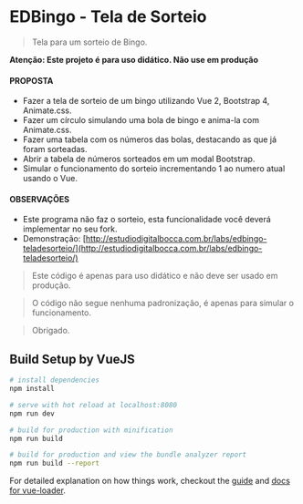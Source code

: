 # EDBingo - Tela de Sorteio #

> Tela para um sorteio de Bingo.

**Atenção: Este projeto é para uso didático. Não use em produção**

#### PROPOSTA ####

- Fazer a tela de sorteio de um bingo utilizando Vue 2, Bootstrap 4, Animate.css.
- Fazer um círculo simulando uma bola de bingo e anima-la com Animate.css.
- Fazer uma tabela com os números das bolas, destacando as que já foram sorteadas.
- Abrir a tabela de números sorteados em um modal Bootstrap.
- Simular o funcionamento do sorteio incrementando 1 ao numero atual usando o Vue.

#### OBSERVAÇÕES ####

- Este programa não faz o sorteio, esta funcionalidade você deverá implementar no seu fork.
- Demonstração: [http://estudiodigitalbocca.com.br/labs/edbingo-teladesorteio/](http://estudiodigitalbocca.com.br/labs/edbingo-teladesorteio/)

>Este código é apenas para uso didático e não deve ser usado em produção.

>O código não segue nenhuma padronizaçâo, é apenas para simular o funcionamento.

>Obrigado.

## Build Setup by VueJS ##

``` bash
# install dependencies
npm install

# serve with hot reload at localhost:8080
npm run dev

# build for production with minification
npm run build

# build for production and view the bundle analyzer report
npm run build --report
```

For detailed explanation on how things work, checkout the [guide](http://vuejs-templates.github.io/webpack/) and [docs for vue-loader](http://vuejs.github.io/vue-loader).
